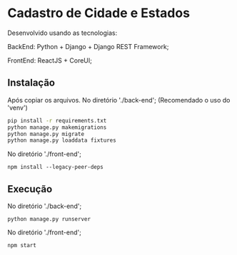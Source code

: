 # Cadastro de Cidade e Estados

Desenvolvido usando as tecnologias:

BackEnd: Python + Django + Django REST Framework;

FrontEnd: ReactJS + CoreUI;

## Instalação

Após copiar os arquivos.
No diretório './back-end'; (Recomendado o uso do 'venv')

```bash
pip install -r requirements.txt
python manage.py makemigrations
python manage.py migrate
python manage.py loaddata fixtures
```

No diretório './front-end';
```
npm install --legacy-peer-deps
```

## Execução

No diretório './back-end';
```
python manage.py runserver

```

No diretório './front-end';

```
npm start
```
